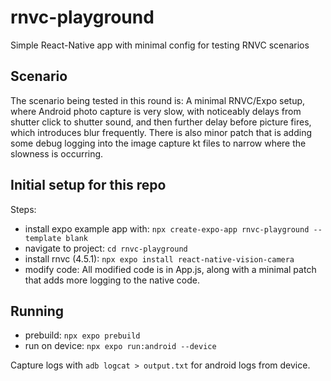 # rnvc-playground
Simple React-Native app with minimal config for testing RNVC scenarios

## Scenario
The scenario being tested in this round is: A minimal RNVC/Expo setup, where Android photo capture is very slow, with noticeably delays from shutter click to shutter sound, and then further delay before picture fires, which introduces blur frequently.
There is also minor patch that is adding some debug logging into the image capture kt files to narrow where the slowness is occurring.

## Initial setup for this repo
Steps:

- install expo example app with: `npx create-expo-app rnvc-playground --template blank`
- navigate to project: `cd rnvc-playground`
- install rnvc (4.5.1): `npx expo install react-native-vision-camera`
- modify code:
  All modified code is in App.js, along with a minimal patch that adds more logging to the native code.


## Running
- prebuild: `npx expo prebuild`
- run on device: `npx expo run:android --device`

Capture logs with `adb logcat > output.txt` for android logs from device.
